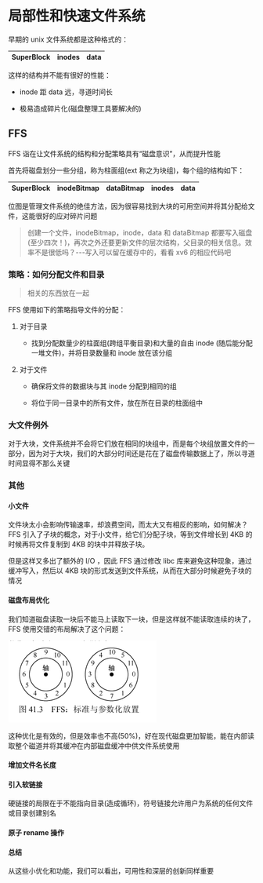 # 局部性和快速文件系统

早期的 unix 文件系统都是这种格式的：

| SuperBlock | inodes | data |
| ---------- | ------ | ---- |

这样的结构并不能有很好的性能：

- inode 距 data 远，寻道时间长

- 极易造成碎片化(磁盘整理工具要解决的)

## FFS

FFS 诣在让文件系统的结构和分配策略具有“磁盘意识”，从而提升性能

首先将磁盘划分一些分组，称为柱面组(ext 称之为块组)，每个组的结构如下：

| SuperBlock | inodeBitmap | dataBitmap | inodes | data |
| ---------- | ----------- | ---------- | ------ | ---- |

位图是管理文件系统的绝佳方法，因为很容易找到大块的可用空间并将其分配给文件，这能很好的应对碎片问题

> 创建一个文件，inodeBitmap，inode，data 和 dataBitmap 都要写入磁盘(至少四次！)，再次之外还要更新文件的层次结构，父目录的相关信息。效率不是很低吗？---写入可以留在缓存中的，看看 xv6 的相应代码吧

### 策略：如何分配文件和目录

> 相关的东西放在一起

FFS 使用如下的策略指导文件的分配：

1. 对于目录
   
   - 找到分配数量少的柱面组(跨组平衡目录)和大量的自由 inode (随后能分配一堆文件)，并将目录数量和 inode 放在该分组

2. 对于文件
   
   - 确保将文件的数据块与其 inode 分配到相同的组
   
   - 将位于同一目录中的所有文件，放在所在目录的柱面组中

### 大文件例外

对于大块，文件系统并不会将它们放在相同的块组中，而是每个块组放置文件的一部分，因为对于大块，我们的大部分时间还是花在了磁盘传输数据上了，所以寻道时间显得不那么关键

### 其他

#### 小文件

文件块太小会影响传输速率，却浪费空间，而太大又有相反的影响，如何解决？ FFS 引入了子块的概念，对于小文件，给它们分配子块，等到文件增长到 4KB 的时候再将文件复制到 4KB 的块中并释放子块。

但是这样又多出了额外的 I/O ，因此 FFS 通过修改 libc 库来避免这种现象，通过缓冲写入，然后以 4KB 块的形式发送到文件系统，从而在大部分时候避免子块的情况

#### 磁盘布局优化

我们知道磁盘读取一块后不能马上读取下一块，但是这样就不能读取连续的块了， FFS 使用交错的布局解决了这个问题：

![](../../iamge/ostep/Screenshot%20from%202023-09-19%2016-55-58.png)

这种优化是有效的，但是效率也不高(50%)，好在现代磁盘更加智能，能在内部读取整个磁道并将其缓冲在内部磁盘缓冲中供文件系统使用

#### 增加文件名长度

#### 引入软链接

硬链接的局限在于不能指向目录(造成循环)，符号链接允许用户为系统的任何文件或目录创建别名

#### 原子 rename 操作

#### 总结

从这些小优化和功能，我们可以看出，可用性和深层的创新同样重要

# 
